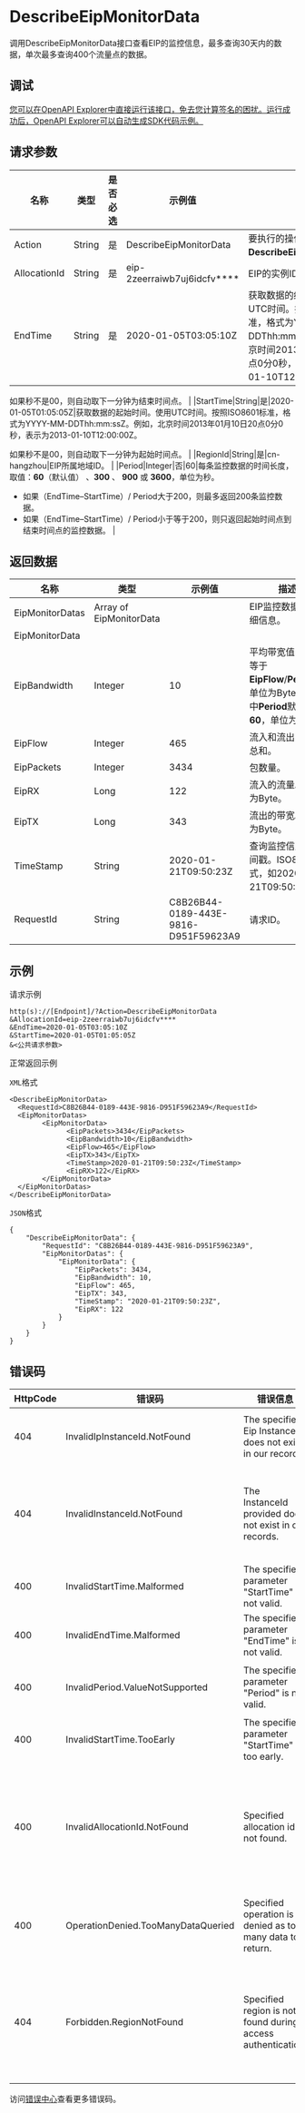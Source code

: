 # DescribeEipMonitorData

调用DescribeEipMonitorData接口查看EIP的监控信息，最多查询30天内的数据，单次最多查询400个流量点的数据。

## 调试

[您可以在OpenAPI Explorer中直接运行该接口，免去您计算签名的困扰。运行成功后，OpenAPI Explorer可以自动生成SDK代码示例。](https://api.aliyun.com/#product=Vpc&api=DescribeEipMonitorData&type=RPC&version=2016-04-28)

## 请求参数

|名称|类型|是否必选|示例值|描述|
|--|--|----|---|--|
|Action|String|是|DescribeEipMonitorData|要执行的操作，取值： **DescribeEipMonitorData**。 |
|AllocationId|String|是|eip-2zeerraiwb7uj6idcfv\*\*\*\*|EIP的实例ID。 |
|EndTime|String|是|2020-01-05T03:05:10Z|获取数据的结束时间。使用UTC时间。按照ISO8601标准，格式为YYYY-MM-DDThh:mm:ssZ。例如，北京时间2013年01月10日20点0分0秒，表示为2013-01-10T12:00:00Z。

 如果秒不是00，则自动取下一分钟为结束时间点。 |
|StartTime|String|是|2020-01-05T01:05:05Z|获取数据的起始时间。使用UTC时间。按照ISO8601标准，格式为YYYY-MM-DDThh:mm:ssZ。例如，北京时间2013年01月10日20点0分0秒，表示为2013-01-10T12:00:00Z。

 如果秒不是00，则自动取下一分钟为起始时间点。 |
|RegionId|String|是|cn-hangzhou|EIP所属地域ID。 |
|Period|Integer|否|60|每条监控数据的时间长度，取值：**60**（默认值） 、**300** 、 **900** 或 **3600**，单位为秒。

 -   如果（EndTime–StartTime）/ Period大于200，则最多返回200条监控数据。
-   如果（EndTime–StartTime）/ Period小于等于200，则只返回起始时间点到结束时间点的监控数据。 |

## 返回数据

|名称|类型|示例值|描述|
|--|--|---|--|
|EipMonitorDatas|Array of EipMonitorData| |EIP监控数据的详细信息。 |
|EipMonitorData| | | |
|EipBandwidth|Integer|10|平均带宽值，该值等于**EipFlow**/**Period**，单位为Byte/s。其中**Period**默认值为**60**，单位为秒。 |
|EipFlow|Integer|465|流入和流出的流量总和。 |
|EipPackets|Integer|3434|包数量。 |
|EipRX|Long|122|流入的流量。单位为Byte。 |
|EipTX|Long|343|流出的带宽。单位为Byte。 |
|TimeStamp|String|2020-01-21T09:50:23Z|查询监控信息的时间戳。ISO8601格式，如2020-01-21T09:50:23Z。 |
|RequestId|String|C8B26B44-0189-443E-9816-D951F59623A9|请求ID。 |

## 示例

请求示例

```
http(s)://[Endpoint]/?Action=DescribeEipMonitorData
&AllocationId=eip-2zeerraiwb7uj6idcfv****
&EndTime=2020-01-05T03:05:10Z
&StartTime=2020-01-05T01:05:05Z
&<公共请求参数>
```

正常返回示例

`XML`格式

```
<DescribeEipMonitorData>
  <RequestId>C8B26B44-0189-443E-9816-D951F59623A9</RequestId>
  <EipMonitorDatas>
        <EipMonitorData>
              <EipPackets>3434</EipPackets>
              <EipBandwidth>10</EipBandwidth>
              <EipFlow>465</EipFlow>
              <EipTX>343</EipTX>
              <TimeStamp>2020-01-21T09:50:23Z</TimeStamp>
              <EipRX>122</EipRX>
        </EipMonitorData>
  </EipMonitorDatas>
</DescribeEipMonitorData>
```

`JSON`格式

```
{
    "DescribeEipMonitorData": {
        "RequestId": "C8B26B44-0189-443E-9816-D951F59623A9",
        "EipMonitorDatas": {
            "EipMonitorData": {
                "EipPackets": 3434,
                "EipBandwidth": 10,
                "EipFlow": 465,
                "EipTX": 343,
                "TimeStamp": "2020-01-21T09:50:23Z",
                "EipRX": 122
            }
        }
    }
}
```

## 错误码

|HttpCode|错误码|错误信息|描述|
|--------|---|----|--|
|404|InvalidIpInstanceId.NotFound|The specified Eip InstanceId does not exist in our records.|指定的eip实例不存在。|
|404|InvalidInstanceId.NotFound|The InstanceId provided does not exist in our records.|该 ECS 实例不存在（实例不在该 VPC 下）。|
|400|InvalidStartTime.Malformed|The specified parameter "StartTime" is not valid.|开始时间不合法。|
|400|InvalidEndTime.Malformed|The specified parameter "EndTime" is not valid.|该结束时间不合法。|
|400|InvalidPeriod.ValueNotSupported|The specified parameter "Period" is not valid.|参数Period的值不合法。|
|400|InvalidStartTime.TooEarly|The specified parameter "StartTime" is too early.|开始时间不合法。|
|400|InvalidAllocationId.NotFound|Specified allocation id is not found.|指定的公网 IP 不存在，请您检查填写的公网 IP 是否正确。|
|400|OperationDenied.TooManyDataQueried|Specified operation is denied as too many data to return.|一次查询返回的数据量过多。|
|404|Forbidden.RegionNotFound|Specified region is not found during access authentication.|指定 Region 不存在，请您检查该 Region 是否正确。|

访问[错误中心](https://error-center.alibabacloud.com/status/product/Vpc)查看更多错误码。

